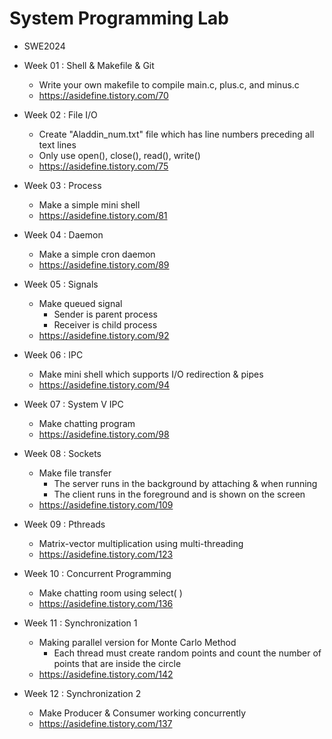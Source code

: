 # System Programming Lab

- SWE2024

- Week 01 : Shell & Makefile & Git
  - Write your own makefile to compile main.c, plus.c, and minus.c
  - https://asidefine.tistory.com/70 
- Week 02 : File I/O
  - Create "Aladdin_num.txt" file which has line numbers preceding all text lines
  - Only use open(), close(), read(), write()
  - https://asidefine.tistory.com/75
- Week 03 : Process
  - Make a simple mini shell
  - https://asidefine.tistory.com/81
- Week 04 : Daemon
  - Make a simple cron daemon
  - https://asidefine.tistory.com/89
- Week 05 : Signals
  - Make queued signal 
    - Sender is parent process
    - Receiver is child process
  - https://asidefine.tistory.com/92
- Week 06 : IPC
  - Make mini shell which supports I/O redirection & pipes
  - https://asidefine.tistory.com/94  
- Week 07 : System V IPC
  - Make chatting program 
  - https://asidefine.tistory.com/98
- Week 08 : Sockets
  - Make file transfer
    -  The server runs in the background by attaching & when running
    -  The client runs in the foreground and is shown on the screen
  - https://asidefine.tistory.com/109
- Week 09 : Pthreads
  - Matrix-vector multiplication using multi-threading
  - https://asidefine.tistory.com/123
- Week 10 : Concurrent Programming
  - Make chatting room using select( )
  - https://asidefine.tistory.com/136
- Week 11 : Synchronization 1
  - Making parallel version for Monte Carlo Method
    - Each thread must create random points and count the number of points that are inside the circle
  - https://asidefine.tistory.com/142
- Week 12 : Synchronization 2 
  - Make Producer & Consumer working concurrently
  - https://asidefine.tistory.com/137

